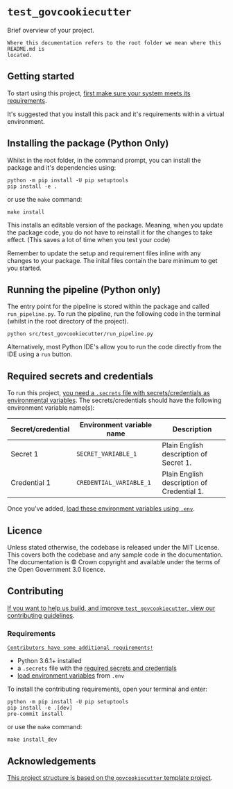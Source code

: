 # `test_govcookiecutter`

Brief overview of your project.

```{warning}
Where this documentation refers to the root folder we mean where this README.md is
located.
```

## Getting started

To start using this project, [first make sure your system meets its
requirements](#requirements).

It's suggested that you install this pack and it's requirements within a virtual environment.

## Installing the package (Python Only)

Whilst in the root folder, in the command prompt, you can install the package and it's dependencies
using:

```shell
python -m pip install -U pip setuptools
pip install -e .
```
or use the `make` command:
```shell
make install
```

This installs an editable version of the package. Meaning, when you update the
package code, you do not have to reinstall it for the changes to take effect.
(This saves a lot of time when you test your code)

Remember to update the setup and requirement files inline with any changes to your
package. The inital files contain the bare minimum to get you started.

## Running the pipeline (Python only)

The entry point for the pipeline is stored within the package and called `run_pipeline.py`.
To run the pipeline, run the following code in the terminal (whilst in the root directory of the
project).

```shell
python src/test_govcookiecutter/run_pipeline.py
```

Alternatively, most Python IDE's allow you to run the code directly from the IDE using a `run` button.

## Required secrets and credentials

To run this project, [you need a `.secrets` file with secrets/credentials as
environmental variables][docs-loading-environment-variables-secrets]. The
secrets/credentials should have the following environment variable name(s):

| Secret/credential | Environment variable name | Description                                |
|-------------------|---------------------------|--------------------------------------------|
| Secret 1          | `SECRET_VARIABLE_1`       | Plain English description of Secret 1.     |
| Credential 1      | `CREDENTIAL_VARIABLE_1`   | Plain English description of Credential 1. |

Once you've added, [load these environment variables using
`.env`][docs-loading-environment-variables].

## Licence

Unless stated otherwise, the codebase is released under the MIT License. This covers
both the codebase and any sample code in the documentation. The documentation is ©
Crown copyright and available under the terms of the Open Government 3.0 licence.

## Contributing

[If you want to help us build, and improve `test_govcookiecutter`, view our
contributing guidelines][contributing].

### Requirements

[```Contributors have some additional requirements!```][contributing]

- Python 3.6.1+ installed
- a `.secrets` file with the [required secrets and
  credentials](#required-secrets-and-credentials)
- [load environment variables][docs-loading-environment-variables] from `.env`

To install the contributing requirements, open your terminal and enter:
```shell
python -m pip install -U pip setuptools
pip install -e .[dev]
pre-commit install
```
or use the `make` command:
```shell
make install_dev
```

## Acknowledgements

[This project structure is based on the `govcookiecutter` template
project][govcookiecutter].

[contributing]: https://github.com/best-practice-and-impact/govcookiecutter/blob/main/%7B%7B%20cookiecutter.repo_name%20%7D%7D/docs/contributor_guide/CONTRIBUTING.md
[govcookiecutter]: https://github.com/best-practice-and-impact/govcookiecutter
[docs-loading-environment-variables]: https://github.com/best-practice-and-impact/govcookiecutter/blob/main/%7B%7B%20cookiecutter.repo_name%20%7D%7D/docs/user_guide/loading_environment_variables.md
[docs-loading-environment-variables-secrets]: https://github.com/best-practice-and-impact/govcookiecutter/blob/main/%7B%7B%20cookiecutter.repo_name%20%7D%7D/docs/user_guide/loading_environment_variables.md#storing-secrets-and-credentials
